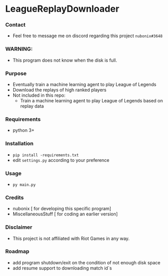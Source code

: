 # LeagueReplayDownloader


### Contact

- Feel free to message me on discord regarding this project `nubonix#3648`

### WARNING:
- This program does not know when the disk is full.

### Purpose

- Eventually train a machine learning agent to play League of Legends
- Download the replays of high ranked players
- Not included in this repo:
  - Train a machine learning agent to play League of Legends based on replay data
  

### Requirements

- python 3+

### Installation

- `pip install -requirements.txt` 
- edit `settings.py` according to your preference

### Usage

- `py main.py`

### Credits

- nubonix [ for developing this specific program]
- MiscellaneousStuff [ for coding an earlier version]

### Disclaimer
- This project is not affiliated with Riot Games in any way.


### Roadmap

- add program shutdown/exit on the condition of not enough disk space
- add resume support to downloading match id`s